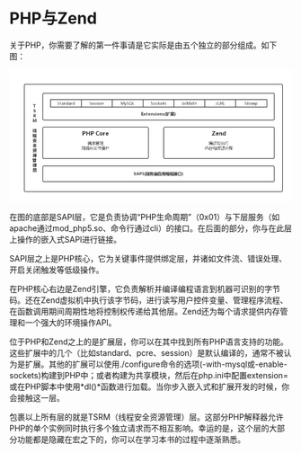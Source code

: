# PHP与Zend

关于PHP，你需要了解的第一件事请是它实际是由五个独立的部分组成。如下图：

![PHP剖析图](../img/0x00/1.png)

在图的底部是SAPI层，它是负责协调“PHP生命周期”（0x01）与下层服务（如apache通过mod_php5.so、命令行通过cli）的接口。在后面的部分，你与在此层上操作的嵌入式SAPI进行链接。

SAPI层之上是PHP核心，它为关键事件提供绑定层，并诸如文件流、错误处理、开启关闭触发等低级操作。

在PHP核心右边是Zend引擎，它负责解析并编译编程语言到机器可识别的字节码。还在Zend虚拟机中执行该字节码，进行读写用户控件变量、管理程序流程、在函数调用期间周期性地将控制权传递给其他层。Zend还为每个请求提供内存管理和一个强大的环境操作API。

位于PHP和Zend之上的是扩展层，你可以在其中找到所有PHP语言支持的功能。这些扩展中的几个（比如standard、pcre、session）是默认编译的，通常不被认为是扩展。其他的扩展可以使用./configure命令的选项(-with-mysql或-enable-sockets)构建到PHP中；或者构建为共享模块，然后在php.ini中配置extension=或在PHP脚本中使用*dl()*函数进行加载。当你步入嵌入式和扩展开发的时候，你会接触这一层。

包裹以上所有层的就是TSRM（线程安全资源管理）层。这部分PHP解释器允许PHP的单个实例同时执行多个独立请求而不相互影响。幸运的是，这个层的大部分功能都是隐藏在宏之下的，你可以在学习本书的过程中逐渐熟悉。



[1]: http://php.net/manual/zh/function.dl.php "PHP dl()函数"